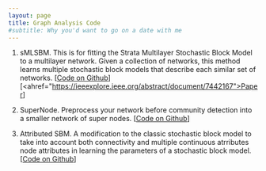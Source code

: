 ```yaml
---
layout: page
title: Graph Analysis Code
#subtitle: Why you'd want to go on a date with me
---
```


1. sMLSBM. This is for fitting the Strata Multilayer Stochastic Block Model to a multilayer network. Given a collection of networks, this method learns multiple stochastic block models that describe each similar set of networks. [<a href="https://github.com/stanleyn/sMLSBM">Code on Github</a>] [<ahref="https://ieeexplore.ieee.org/abstract/document/7442167">Paper</a>]

2. SuperNode. Preprocess your network before community detection into a smaller network of super nodes. [<a href="https://github.com/stanleyn/SuperNode">Code on Github</a>]

3. Attributed SBM. A modification to the classic stochastic block model to take into account both connectivity and multiple continuous atrributes node attributes in learning the parameters of a stochastic block model. [<a href="https://github.com/stanleyn/AttributedSBM">Code on Github</a>]
